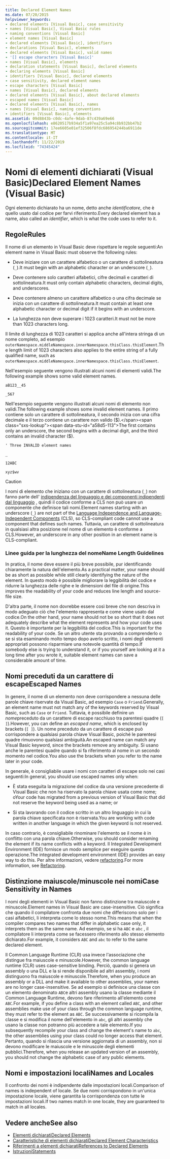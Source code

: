 ```yaml
---
title: Declared Element Names
ms.date: 07/20/2015
helpviewer_keywords:
- declared elements [Visual Basic], case sensitivity
- names [Visual Basic], Visual Basic rules
- naming conventions [Visual Basic]
- element names [Visual Basic]
- declared elements [Visual Basic], identifiers
- declarations [Visual Basic], elements
- declared elements [Visual Basic], valid names
- '[] escape characters [Visual Basic]'
- names [Visual Basic], elements
- declaration statements [Visual Basic], declared elements
- declaring elements [Visual Basic]
- identifiers [Visual Basic], declared elements
- case sensitivity, declared element names
- escape characters [Visual Basic]
- names [Visual Basic], declared elements
- declared elements [Visual Basic], about declared elements
- escaped names [Visual Basic]
- declared elements [Visual Basic], names
- names [Visual Basic], naming conventions
- identifiers [Visual Basic], elements
ms.assetid: 09d8843b-c0dc-4afe-9dab-87c439a69e66
ms.openlocfilehash: e8620517b934a5f1a97ea25c5a94c8b932bb47b2
ms.sourcegitcommit: 17ee6605e01ef32506f8fdc686954244ba6911de
ms.translationtype: MT
ms.contentlocale: it-IT
ms.lasthandoff: 11/22/2019
ms.locfileid: "74345424"
---
```

# <a name="declared-element-names-visual-basic"></a><span data-ttu-id="a58d5-102">Nomi di elementi dichiarati (Visual Basic)</span><span class="sxs-lookup"><span data-stu-id="a58d5-102">Declared Element Names (Visual Basic)</span></span>
<span data-ttu-id="a58d5-103">Ogni elemento dichiarato ha un nome, detto anche *identificatore*, che è quello usato dal codice per farvi riferimento.</span><span class="sxs-lookup"><span data-stu-id="a58d5-103">Every declared element has a name, also called an *identifier*, which is what the code uses to refer to it.</span></span>  
  
## <a name="rules"></a><span data-ttu-id="a58d5-104">Regole</span><span class="sxs-lookup"><span data-stu-id="a58d5-104">Rules</span></span>  
 <span data-ttu-id="a58d5-105">Il nome di un elemento in Visual Basic deve rispettare le regole seguenti:</span><span class="sxs-lookup"><span data-stu-id="a58d5-105">An element name in Visual Basic must observe the following rules:</span></span>  
  
- <span data-ttu-id="a58d5-106">Deve iniziare con un carattere alfabetico o un carattere di sottolineatura (`_`).</span><span class="sxs-lookup"><span data-stu-id="a58d5-106">It must begin with an alphabetic character or an underscore (`_`).</span></span>  
  
- <span data-ttu-id="a58d5-107">Deve contenere solo caratteri alfabetici, cifre decimali e caratteri di sottolineatura.</span><span class="sxs-lookup"><span data-stu-id="a58d5-107">It must only contain alphabetic characters, decimal digits, and underscores.</span></span>  
  
- <span data-ttu-id="a58d5-108">Deve contenere almeno un carattere alfabetico o una cifra decimale se inizia con un carattere di sottolineatura.</span><span class="sxs-lookup"><span data-stu-id="a58d5-108">It must contain at least one alphabetic character or decimal digit if it begins with an underscore.</span></span>  
  
- <span data-ttu-id="a58d5-109">La lunghezza non deve superare i 1023 caratteri.</span><span class="sxs-lookup"><span data-stu-id="a58d5-109">It must not be more than 1023 characters long.</span></span>  
  
 <span data-ttu-id="a58d5-110">Il limite di lunghezza di 1023 caratteri si applica anche all'intera stringa di un nome completo, ad esempio `outerNamespace.middleNamespace.innerNamespace.thisClass.thisElement`.</span><span class="sxs-lookup"><span data-stu-id="a58d5-110">The length limit of 1023 characters also applies to the entire string of a fully qualified name, such as `outerNamespace.middleNamespace.innerNamespace.thisClass.thisElement`.</span></span>  
  
 <span data-ttu-id="a58d5-111">Nell'esempio seguente vengono illustrati alcuni nomi di elementi validi.</span><span class="sxs-lookup"><span data-stu-id="a58d5-111">The following example shows some valid element names.</span></span>  
  
 `aB123__45`  
  
 `_567`  
  
 <span data-ttu-id="a58d5-112">Nell'esempio seguente vengono illustrati alcuni nomi di elemento non validi.</span><span class="sxs-lookup"><span data-stu-id="a58d5-112">The following example shows some invalid element names.</span></span> <span data-ttu-id="a58d5-113">Il primo contiene solo un carattere di sottolineatura, il secondo inizia con una cifra decimale e il terzo contiene un carattere non valido ($).</span><span class="sxs-lookup"><span data-stu-id="a58d5-113">The first contains only an underscore, the second begins with a decimal digit, and the third contains an invalid character ($).</span></span>  
  
 `' Three INVALID element names`  
  
 `_`  
  
 `12ABC`  
  
 `xyz$wv`  
  
> [!CAUTION]
> <span data-ttu-id="a58d5-114">I nomi di elemento che iniziano con un carattere di sottolineatura (`_`) non fanno parte dell' [indipendenza del linguaggio e dei componenti indipendenti dal linguaggio](../../../../standard/language-independence-and-language-independent-components.md) , quindi il codice conforme a CLS non può usare un componente che definisce tali nomi.</span><span class="sxs-lookup"><span data-stu-id="a58d5-114">Element names starting with an underscore (`_`) are not part of the [Language Independence and Language-Independent Components](../../../../standard/language-independence-and-language-independent-components.md) (CLS), so CLS-compliant code cannot use a component that defines such names.</span></span> <span data-ttu-id="a58d5-115">Tuttavia, un carattere di sottolineatura in qualsiasi altra posizione nel nome di un elemento è conforme a CLS.</span><span class="sxs-lookup"><span data-stu-id="a58d5-115">However, an underscore in any other position in an element name is CLS-compliant.</span></span>  
  
### <a name="name-length-guidelines"></a><span data-ttu-id="a58d5-116">Linee guida per la lunghezza del nome</span><span class="sxs-lookup"><span data-stu-id="a58d5-116">Name Length Guidelines</span></span>  
 <span data-ttu-id="a58d5-117">In pratica, il nome deve essere il più breve possibile, pur identificando chiaramente la natura dell'elemento.</span><span class="sxs-lookup"><span data-stu-id="a58d5-117">As a practical matter, your name should be as short as possible while still clearly identifying the nature of the element.</span></span> <span data-ttu-id="a58d5-118">In questo modo è possibile migliorare la leggibilità del codice e ridurre la lunghezza delle righe e le dimensioni del file di origine.</span><span class="sxs-lookup"><span data-stu-id="a58d5-118">This improves the readability of your code and reduces line length and source-file size.</span></span>  
  
 <span data-ttu-id="a58d5-119">D'altra parte, il nome non dovrebbe essere così breve che non descriva in modo adeguato ciò che l'elemento rappresenta e come viene usato dal codice.</span><span class="sxs-lookup"><span data-stu-id="a58d5-119">On the other hand, your name should not be so short that it does not adequately describe what the element represents and how your code uses it.</span></span> <span data-ttu-id="a58d5-120">Questo è importante per la leggibilità del codice.</span><span class="sxs-lookup"><span data-stu-id="a58d5-120">This is important for the readability of your code.</span></span> <span data-ttu-id="a58d5-121">Se un altro utente sta provando a comprenderlo o se si sta esaminando molto tempo dopo averlo scritto, i nomi degli elementi appropriati possono risparmiare una notevole quantità di tempo.</span><span class="sxs-lookup"><span data-stu-id="a58d5-121">If somebody else is trying to understand it, or if you yourself are looking at it a long time after you wrote it, suitable element names can save a considerable amount of time.</span></span>  
  
## <a name="escaped-names"></a><span data-ttu-id="a58d5-122">Nomi preceduti da un carattere di escape</span><span class="sxs-lookup"><span data-stu-id="a58d5-122">Escaped Names</span></span>  
 <span data-ttu-id="a58d5-123">In genere, il nome di un elemento non deve corrispondere a nessuna delle parole chiave riservate da Visual Basic, ad esempio `Case` o `Friend`.</span><span class="sxs-lookup"><span data-stu-id="a58d5-123">Generally, an element name must not match any of the keywords reserved by Visual Basic, such as `Case` or `Friend`.</span></span> <span data-ttu-id="a58d5-124">Tuttavia, è possibile definire un *nome*preceduto da un carattere di escape racchiuso tra parentesi quadre (`[ ]`).</span><span class="sxs-lookup"><span data-stu-id="a58d5-124">However, you can define an *escaped name*, which is enclosed by brackets (`[ ]`).</span></span> <span data-ttu-id="a58d5-125">Un nome preceduto da un carattere di escape può corrispondere a qualsiasi parola chiave Visual Basic, poiché le parentesi quadre rimuovono qualsiasi ambiguità.</span><span class="sxs-lookup"><span data-stu-id="a58d5-125">An escaped name can match any Visual Basic keyword, since the brackets remove any ambiguity.</span></span> <span data-ttu-id="a58d5-126">Si usano anche le parentesi quadre quando si fa riferimento al nome in un secondo momento nel codice.</span><span class="sxs-lookup"><span data-stu-id="a58d5-126">You also use the brackets when you refer to the name later in your code.</span></span>  
  
 <span data-ttu-id="a58d5-127">In generale, è consigliabile usare i nomi con caratteri di escape solo nei casi seguenti:</span><span class="sxs-lookup"><span data-stu-id="a58d5-127">In general, you should use escaped names only when:</span></span>  
  
- <span data-ttu-id="a58d5-128">È stata eseguita la migrazione del codice da una versione precedente di Visual Basic che non ha riservato la parola chiave usata come nome; o</span><span class="sxs-lookup"><span data-stu-id="a58d5-128">Your code has migrated from a previous version of Visual Basic that did not reserve the keyword being used as a name; or</span></span>  
  
- <span data-ttu-id="a58d5-129">Si sta lavorando con il codice scritto in un altro linguaggio in cui la parola chiave specificata non è riservata.</span><span class="sxs-lookup"><span data-stu-id="a58d5-129">You are working with code written in another language in which the given keyword is not reserved.</span></span>  
  
 <span data-ttu-id="a58d5-130">In caso contrario, è consigliabile rinominare l'elemento se il nome è in conflitto con una parola chiave.</span><span class="sxs-lookup"><span data-stu-id="a58d5-130">Otherwise, you should consider renaming the element if its name conflicts with a keyword.</span></span> <span data-ttu-id="a58d5-131">Il Integrated Development Environment (IDE) fornisce un modo semplice per eseguire questa operazione.</span><span class="sxs-lookup"><span data-stu-id="a58d5-131">The integrated development environment (IDE) provides an easy way to do this.</span></span> <span data-ttu-id="a58d5-132">Per altre informazioni, vedere [refactoring](/visualstudio/ide/refactoring-in-visual-studio).</span><span class="sxs-lookup"><span data-stu-id="a58d5-132">For more information, see [Refactoring](/visualstudio/ide/refactoring-in-visual-studio).</span></span>  
  
## <a name="case-sensitivity-in-names"></a><span data-ttu-id="a58d5-133">Distinzione maiuscole/minuscole nei nomi</span><span class="sxs-lookup"><span data-stu-id="a58d5-133">Case Sensitivity in Names</span></span>  
 <span data-ttu-id="a58d5-134">I nomi degli elementi in Visual Basic non fanno distinzione tra maiuscole e minuscole.</span><span class="sxs-lookup"><span data-stu-id="a58d5-134">Element names in Visual Basic are case-insensitive.</span></span> <span data-ttu-id="a58d5-135">Ciò significa che quando il compilatore confronta due nomi che differiscono solo per i casi alfabetici, li interpreta come lo stesso nome.</span><span class="sxs-lookup"><span data-stu-id="a58d5-135">This means that when the compiler compares two names that differ in alphabetic case only, it interprets them as the same name.</span></span> <span data-ttu-id="a58d5-136">Ad esempio, se si ha `ABC` e `abc` , il compilatore li interpreta come se facessero riferimento allo stesso elemento dichiarato.</span><span class="sxs-lookup"><span data-stu-id="a58d5-136">For example, it considers `ABC` and `abc` to refer to the same declared element.</span></span>  
  
 <span data-ttu-id="a58d5-137">Il Common Language Runtime (CLR) usa invece l'associazione che distingue fra maiuscole e minuscole.</span><span class="sxs-lookup"><span data-stu-id="a58d5-137">However, the common language runtime (CLR) uses case-sensitive binding.</span></span> <span data-ttu-id="a58d5-138">Perciò, quando si genera un assembly o una DLL e la si rende disponibile ad altri assembly, i nomi distinguono fra maiuscole e minuscole.</span><span class="sxs-lookup"><span data-stu-id="a58d5-138">Therefore, when you produce an assembly or a DLL and make it available to other assemblies, your names are no longer case-insensitive.</span></span> <span data-ttu-id="a58d5-139">Se ad esempio si definisce una classe con un elemento denominato `ABC`e altri assembly usano la classe mediante il Common Language Runtime, devono fare riferimento all'elemento come `ABC`.</span><span class="sxs-lookup"><span data-stu-id="a58d5-139">For example, if you define a class with an element called `ABC`, and other assemblies make use of your class through the common language runtime, they must refer to the element as `ABC`.</span></span> <span data-ttu-id="a58d5-140">Se successivamente si ricompila la classe e si modifica il nome dell'elemento in `abc`, gli altri assembly che usano la classe non potranno più accedere a tale elemento.</span><span class="sxs-lookup"><span data-stu-id="a58d5-140">If you subsequently recompile your class and change the element's name to `abc`, the other assemblies using your class could no longer access that element.</span></span> <span data-ttu-id="a58d5-141">Pertanto, quando si rilascia una versione aggiornata di un assembly, non si devono modificare le maiuscole e le minuscole degli elementi pubblici.</span><span class="sxs-lookup"><span data-stu-id="a58d5-141">Therefore, when you release an updated version of an assembly, you should not change the alphabetic case of any public elements.</span></span>  
  
## <a name="names-and-locales"></a><span data-ttu-id="a58d5-142">Nomi e impostazioni locali</span><span class="sxs-lookup"><span data-stu-id="a58d5-142">Names and Locales</span></span>  
 <span data-ttu-id="a58d5-143">Il confronto dei nomi è indipendente dalle impostazioni locali.</span><span class="sxs-lookup"><span data-stu-id="a58d5-143">Comparison of names is independent of locale.</span></span> <span data-ttu-id="a58d5-144">Se due nomi corrispondono in un'unica impostazione locale, viene garantita la corrispondenza con tutte le impostazioni locali.</span><span class="sxs-lookup"><span data-stu-id="a58d5-144">If two names match in one locale, they are guaranteed to match in all locales.</span></span>  
  
## <a name="see-also"></a><span data-ttu-id="a58d5-145">Vedere anche</span><span class="sxs-lookup"><span data-stu-id="a58d5-145">See also</span></span>

- [<span data-ttu-id="a58d5-146">Elementi dichiarati</span><span class="sxs-lookup"><span data-stu-id="a58d5-146">Declared Elements</span></span>](../../../../visual-basic/programming-guide/language-features/declared-elements/index.md)
- [<span data-ttu-id="a58d5-147">Caratteristiche di elementi dichiarati</span><span class="sxs-lookup"><span data-stu-id="a58d5-147">Declared Element Characteristics</span></span>](../../../../visual-basic/programming-guide/language-features/declared-elements/declared-element-characteristics.md)
- [<span data-ttu-id="a58d5-148">Riferimenti a elementi dichiarati</span><span class="sxs-lookup"><span data-stu-id="a58d5-148">References to Declared Elements</span></span>](../../../../visual-basic/programming-guide/language-features/declared-elements/references-to-declared-elements.md)
- [<span data-ttu-id="a58d5-149">Istruzioni</span><span class="sxs-lookup"><span data-stu-id="a58d5-149">Statements</span></span>](../../../../visual-basic/language-reference/statements/index.md)
